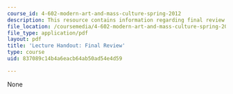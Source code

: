 ```yaml
---
course_id: 4-602-modern-art-and-mass-culture-spring-2012
description: This resource contains information regarding final review.
file_location: /coursemedia/4-602-modern-art-and-mass-culture-spring-2012/837089c14b4a6eacb64ab50ad54e4d59_MIT4_602S12_Finalreview.pdf
file_type: application/pdf
layout: pdf
title: 'Lecture Handout: Final Review'
type: course
uid: 837089c14b4a6eacb64ab50ad54e4d59

---
```

None